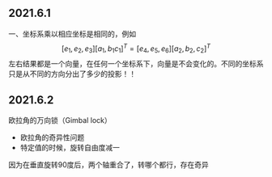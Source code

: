 

## 2021.6.1

一、坐标系乘以相应坐标是相同的，例如
$$
[e_1,e_2,e_3][a_1,b_1c_1]^T=[e_4,e_5,e_6][a_2,b_2,c_2]^T
$$
左右结果都是一个向量，在任何一个坐标系下，向量是不会变化的。不同的坐标系只是从不同的方向分出了多少的投影！！



## 2021.6.2

欧拉角的万向锁（Gimbal lock）

- 欧拉角的奇异性问题
- 特定值的时候，旋转自由度减一

因为在垂直旋转90度后，两个轴重合了，转哪个都行，存在奇异